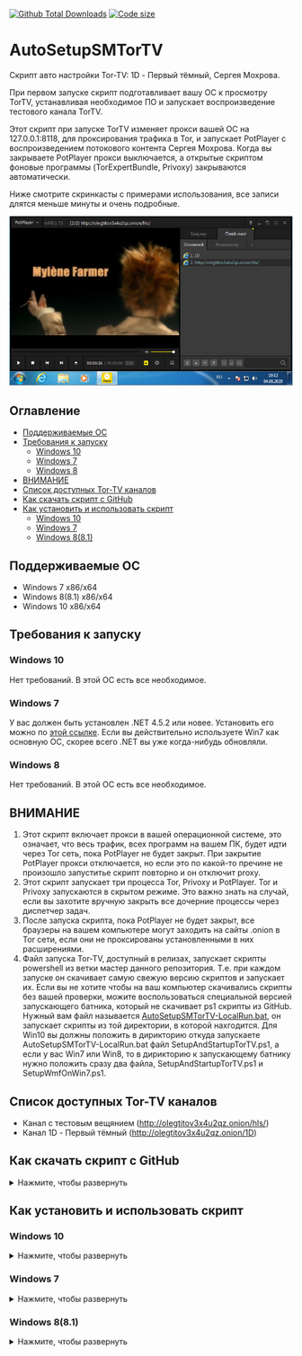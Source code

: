 [![Github Total Downloads](https://img.shields.io/github/downloads/Veanvi/AutoSetupSMTorTV/total)]() [![Code size](https://img.shields.io/github/languages/code-size/veanvi/AutoSetupSMTorTV)]()

# AutoSetupSMTorTV

Скрипт авто настройки Tor-TV: 1D - Первый тёмный, Сергея Мохрова.

При первом запуске скрипт подготавливает вашу ОС к просмотру TorTV, устанавливая необходимое ПО и запускает воспроизведение тестового канала TorTV.

Этот скрипт при запуске TorTV изменяет прокси вашей ОС на 127.0.0.1:8118, для проксирования трафика в Tor, и запускает PotPlayer с воспроизведением потокового контента Сергея Мохрова. Когда вы закрываете PotPlayer прокси выключается, а открытые скриптом фоновые программы (TorExpertBundle, Privoxy) закрываются автоматически.

Ниже смотрите скринкасты с примерами использования, все записи длятся меньше минуты и очень подробные.

![WorkPreview](https://github.com/Veanvi/AutoSetupSMTorTV/blob/master/WorkPreview.png)

## Оглавление
- [Поддерживаемые ОС](#Поддерживаемые-ОС)
- [Требования к запуску](#Требования-к-запуску)
    - [Windows 10](#Windows-10)
    - [Windows 7](#Windows-7)
    - [Windows 8](#Windows-8)
- [ВНИМАНИЕ](#ВНИМАНИЕ)
- [Список доступных Tor-TV каналов](#Список-доступных-Tor-TV-каналов)
- [Как скачать скрипт с GitHub](#Как-скачать-скрипт-с-GitHub)
- [Как установить и использовать скрипт](#Как-установить-и-использовать-скрипт)
    - [Windows 10](#Windows-10)
    - [Windows 7](#Windows-7)
    - [Windows 8(8.1)](#Windows-8(8.1))

## Поддерживаемые ОС
- Windows 7 x86/x64
- Windows 8(8.1) x86/x64
- Windows 10 x86/x64

## Требования к запуску

### Windows 10
Нет требований. В этой ОС есть все необходимое.

### Windows 7
У вас должен быть установлен .NET 4.5.2 или новее. Установить его можно по [этой ссылке](https://www.microsoft.com/download/details.aspx?id=42642). Если вы действительно используете Win7 как основную ОС, скорее всего .NET вы уже когда-нибудь обновляли.

### Windows 8
Нет требований. В этой ОС есть все необходимое.

## ВНИМАНИЕ
1. Этот скрипт включает прокси в вашей операционной системе, это означает, что весь трафик, всех программ на вашем ПК, будет идти через Tor сеть, пока PotPlayer не будет закрыт. При закрытие PotPlayer прокси отключается, но если это по какой-то пречине не произошло запуститье скрипт повторно и он отключит proxy.
2. Этот скрипт запускает три процесса Tor, Privoxy и PotPlayer. Tor и Privoxy запускаются в скрытом режиме. Это важно знать на случай, если вы захотите вручную закрыть все дочерние процессы через диспетчер задач.
3. После запуска скрипта, пока PotPlayer не будет закрыт, все браузеры на вашем компьютере могут заходить на сайты .onion в Tor сети, если они не проксированы установленными в них расширениями.
4. Файл запуска Tor-TV, доступный в релизах, запускает скрипты powershell из ветки мастер данного репозитория. Т.е. при каждом запуске он скачивает самую свежую версию скриптов и запускает их. Если вы не хотите чтобы на ваш компьютер скачивались скрипты без вашей проверки, можите воспользоваться специальной версией запускающего батника, который не скачивает ps1 скрипты из GitHub. Нужный вам файл называется [AutoSetupSMTorTV-LocalRun.bat](https://github.com/Veanvi/AutoSetupSMTorTV/blob/master/AutoSetupSMTorTV-LocalRun.bat), он запускает скрипты из той директории, в которой нахгодится. Для Win10 вы должны положить в дирикторию откуда запускаете AutoSetupSMTorTV-LocalRun.bat файл SetupAndStartupTorTV.ps1, а если у вас Win7 или Win8, то в дирикторию к запускающему батнику нужно положить сразу два файла, SetupAndStartupTorTV.ps1 и SetupWmfOnWin7.ps1.

## Список доступных Tor-TV каналов
- Канал с тестовым вещянием (http://olegtitov3x4u2qz.onion/hls/)
- Канал 1D - Первый тёмный (http://olegtitov3x4u2qz.onion/1D)

## Как скачать скрипт с GitHub

<details><summary>Нажмите, чтобы развернуть</summary>

![First start SMTorTV on Windows 10 Demo](https://raw.githubusercontent.com/Veanvi/AutoSetupSMTorTV/master/ReadmeGIFs/Other/HowDownload.gif)
</details>

## Как установить и использовать скрипт

### Windows 10
<details><summary>Нажмите, чтобы развернуть</summary>

<details><summary>Первый запуск (установка) SMTorTV</summary>

![First start SMTorTV on Windows 10 Demo](https://raw.githubusercontent.com/Veanvi/AutoSetupSMTorTV/master/ReadmeGIFs/Win10/Win10InstallTorTV.gif)
</details>

<details><summary>Все последующие запуски SMTorTV после первого</summary>

![Standart start SMTorTV on Windows 10 Demo](https://raw.githubusercontent.com/Veanvi/AutoSetupSMTorTV/master/ReadmeGIFs/Win10/Win10StartTorTV.gif)
</details>

</details>

### Windows 7
<details><summary>Нажмите, чтобы развернуть</summary>

<details><summary>Первый запуск (установка) SMTorTV</summary>

![First start SMTorTV on Windows 7 Demo](https://github.com/Veanvi/AutoSetupSMTorTV/raw/master/ReadmeGIFs/Win7/Win7InstallSVTorTV.gif)
</details>

<details><summary>Все последующие запуски SMTorTV после первого</summary>

![Standart start SMTorTV on Windows 7 Demo](https://github.com/Veanvi/AutoSetupSMTorTV/raw/master/ReadmeGIFs/Win7/Win7StartTorTV.gif)
</details>

</details>

### Windows 8(8.1)
<details><summary>Нажмите, чтобы развернуть</summary>

<details><summary>Первый запуск (установка) SMTorTV</summary>

![First start SMTorTV on Windows 8 Demo](https://github.com/Veanvi/AutoSetupSMTorTV/raw/master/ReadmeGIFs/Win8/Win8InstallSVTorTV.gif)
</details>

<details><summary>Все последующие запуски SMTorTV после первого</summary>

Все запуски после первого ничем не отличается от Windows 10 и Windows 7, посмотрите скринкаст этих ОС.
</details>

</details>
